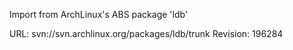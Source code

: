 Import from ArchLinux's ABS package 'ldb'

URL: svn://svn.archlinux.org/packages/ldb/trunk
Revision: 196284
